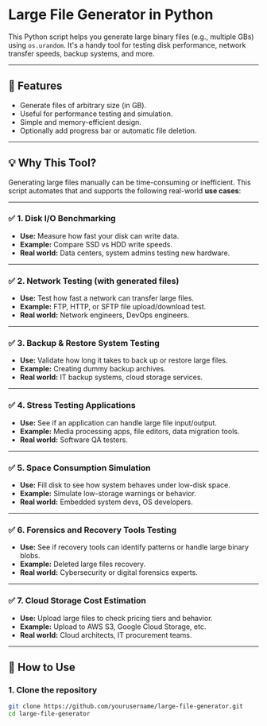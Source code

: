 #  Large File Generator in Python

This Python script helps you generate large binary files (e.g., multiple GBs) using `os.urandom`. It's a handy tool for testing disk performance, network transfer speeds, backup systems, and more.

---

## 🎯 Features

- Generate files of arbitrary size (in GB).
- Useful for performance testing and simulation.
- Simple and memory-efficient design.
- Optionally add progress bar or automatic file deletion.

---

## 💡 Why This Tool?

Generating large files manually can be time-consuming or inefficient. This script automates that and supports the following real-world **use cases**:

---

### ✅ 1. Disk I/O Benchmarking
- **Use:** Measure how fast your disk can write data.
- **Example:** Compare SSD vs HDD write speeds.
- **Real world:** Data centers, system admins testing new hardware.

---

### ✅ 2. Network Testing (with generated files)
- **Use:** Test how fast a network can transfer large files.
- **Example:** FTP, HTTP, or SFTP file upload/download test.
- **Real world:** Network engineers, DevOps engineers.

---

### ✅ 3. Backup & Restore System Testing
- **Use:** Validate how long it takes to back up or restore large files.
- **Example:** Creating dummy backup archives.
- **Real world:** IT backup systems, cloud storage services.

---

### ✅ 4. Stress Testing Applications
- **Use:** See if an application can handle large file input/output.
- **Example:** Media processing apps, file editors, data migration tools.
- **Real world:** Software QA testers.

---

### ✅ 5. Space Consumption Simulation
- **Use:** Fill disk to see how system behaves under low-disk space.
- **Example:** Simulate low-storage warnings or behavior.
- **Real world:** Embedded system devs, OS developers.

---

### ✅ 6. Forensics and Recovery Tools Testing
- **Use:** See if recovery tools can identify patterns or handle large binary blobs.
- **Example:** Deleted large files recovery.
- **Real world:** Cybersecurity or digital forensics experts.

---

### ✅ 7. Cloud Storage Cost Estimation
- **Use:** Upload large files to check pricing tiers and behavior.
- **Example:** Upload to AWS S3, Google Cloud Storage, etc.
- **Real world:** Cloud architects, IT procurement teams.

---

## 🚀 How to Use

### 1. Clone the repository

```bash
git clone https://github.com/yourusername/large-file-generator.git
cd large-file-generator
